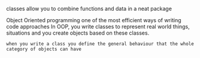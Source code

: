 classes allow you to combine functions and data in a neat package

Object Oriented programming one of the most efficient ways
of writing code approaches
    In OOP,      you write classes to represent real world 
    things, situations and you create objects based on these
    classes.

    when you write a class you define the general behaviour that the whole category of objects can have

    